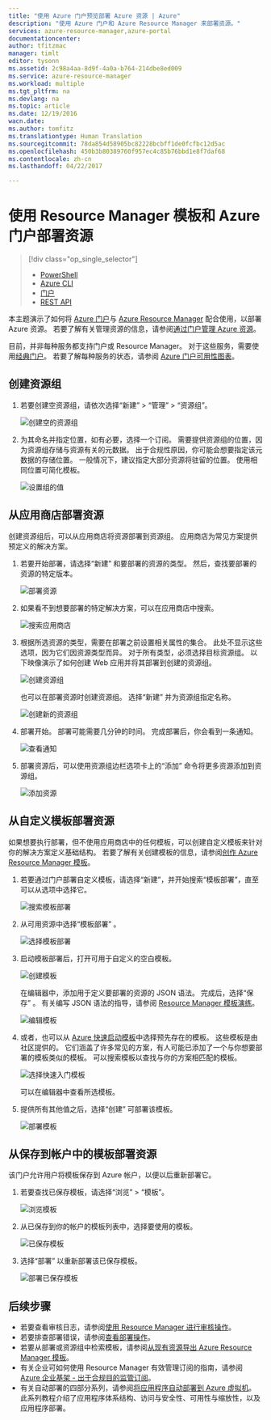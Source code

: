 ```yaml
---
title: "使用 Azure 门户预览部署 Azure 资源 | Azure"
description: "使用 Azure 门户和 Azure Resource Manager 来部署资源。"
services: azure-resource-manager,azure-portal
documentationcenter: 
author: tfitzmac
manager: timlt
editor: tysonn
ms.assetid: 2c98a4aa-8d9f-4a0a-b764-214dbe8ed009
ms.service: azure-resource-manager
ms.workload: multiple
ms.tgt_pltfrm: na
ms.devlang: na
ms.topic: article
ms.date: 12/19/2016
wacn.date: 
ms.author: tomfitz
ms.translationtype: Human Translation
ms.sourcegitcommit: 78da854d58905bc82228bcbff1de0fcfbc12d5ac
ms.openlocfilehash: 450b3b80389760f957ec4c85b76bbd1e8f7daf68
ms.contentlocale: zh-cn
ms.lasthandoff: 04/22/2017

---
```


# <a name="deploy-resources-with-resource-manager-templates-and-azure-portal"></a>使用 Resource Manager 模板和 Azure 门户部署资源
> [!div class="op_single_selector"]
> * [PowerShell](resource-group-template-deploy.md)
> * [Azure CLI](resource-group-template-deploy-cli.md)
> * [门户](resource-group-template-deploy-portal.md)
> * [REST API](resource-group-template-deploy-rest.md)
> 
> 

本主题演示了如何将 [Azure 门户](https://portal.azure.cn)与 [Azure Resource Manager](./resource-group-overview.md) 配合使用，以部署 Azure 资源。 若要了解有关管理资源的信息，请参阅[通过门户管理 Azure 资源](./resource-group-portal.md)。

目前，并非每种服务都支持门户或 Resource Manager。 对于这些服务，需要使用[经典门户](https://manage.windowsazure.cn)。  若要了解每种服务的状态，请参阅 [Azure 门户可用性图表](https://azure.microsoft.com/features/azure-portal/availability/)。

## <a name="create-resource-group"></a>创建资源组
1. 若要创建空资源组，请依次选择“新建” > “管理” > “资源组”。

    ![创建空的资源组](./media/resource-group-template-deploy-portal/create-empty-group.png)
2. 为其命名并指定位置，如有必要，选择一个订阅。 需要提供资源组的位置，因为资源组存储与资源有关的元数据。 出于合规性原因，你可能会想要指定该元数据的存储位置。 一般情况下，建议指定大部分资源将驻留的位置。 使用相同位置可简化模板。

    ![设置组的值](./media/resource-group-template-deploy-portal/set-group-properties.png)

## <a name="deploy-resources-from-marketplace"></a>从应用商店部署资源
创建资源组后，可以从应用商店将资源部署到资源组。 应用商店为常见方案提供预定义的解决方案。

1. 若要开始部署，请选择“新建”  和要部署的资源的类型。 然后，查找要部署的资源的特定版本。

    ![部署资源](./media/resource-group-template-deploy-portal/deploy-resource.png)
2. 如果看不到想要部署的特定解决方案，可以在应用商店中搜索。

    ![搜索应用商店](./media/resource-group-template-deploy-portal/search-resource.png)
3. 根据所选资源的类型，需要在部署之前设置相关属性的集合。 此处不显示这些选项，因为它们因资源类型而异。 对于所有类型，必须选择目标资源组。 以下映像演示了如何创建 Web 应用并将其部署到创建的资源组。

    ![创建资源组](./media/resource-group-template-deploy-portal/select-existing-group.png)

    也可以在部署资源时创建资源组。 选择“新建”  并为资源组指定名称。

    ![创建新的资源组](./media/resource-group-template-deploy-portal/select-new-group.png)
4. 部署开始。 部署可能需要几分钟的时间。 完成部署后，你会看到一条通知。

    ![查看通知](./media/resource-group-template-deploy-portal/view-notification.png)
5. 部署资源后，可以使用资源组边栏选项卡上的“添加”  命令将更多资源添加到资源组。

    ![添加资源](./media/resource-group-template-deploy-portal/add-resource.png)

## <a name="deploy-resources-from-custom-template"></a>从自定义模板部署资源
如果想要执行部署，但不使用应用商店中的任何模板，可以创建自定义模板来针对你的解决方案定义基础结构。 若要了解有关创建模板的信息，请参阅[创作 Azure Resource Manager 模板](./resource-group-authoring-templates.md)。

1. 若要通过门户部署自定义模板，请选择“新建”，并开始搜索“模板部署”，直至可以从选项中选择它。

    ![搜索模板部署](./media/resource-group-template-deploy-portal/search-template.png)
2. 从可用资源中选择“模板部署”  。

    ![选择模板部署](./media/resource-group-template-deploy-portal/select-template.png)
3. 启动模板部署后，打开可用于自定义的空白模板。

    ![创建模板](./media/resource-group-template-deploy-portal/show-custom-template.png)

    在编辑器中，添加用于定义要部署的资源的 JSON 语法。 完成后，选择“保存”  。 有关编写 JSON 语法的指导，请参阅 [Resource Manager 模板演练](./resource-manager-template-walkthrough.md)。

    ![编辑模板](./media/resource-group-template-deploy-portal/edit-template.png)
4. 或者，也可以从 [Azure 快速启动模板](https://azure.microsoft.com/zh-cn/documentation/templates/)中选择预先存在的模板。 这些模板是由社区提供的。 它们涵盖了许多常见的方案，有人可能已添加了一个与你想要部署的模板类似的模板。 可以搜索模板以查找与你的方案相匹配的模板。

    ![选择快速入门模板](./media/resource-group-template-deploy-portal/select-quickstart-template.png)

    可以在编辑器中查看所选模板。
5. 提供所有其他值之后，选择“创建”  可部署该模板。 

    ![部署模板](./media/resource-group-template-deploy-portal/create-custom-deploy.png)

## <a name="deploy-resources-from-a-template-saved-to-your-account"></a>从保存到帐户中的模板部署资源
该门户允许用户将模板保存到 Azure 帐户，以便以后重新部署它。

1. 若要查找已保存模板，请选择“浏览” > “模板”。

    ![浏览模板](./media/resource-group-template-deploy-portal/browse-templates.png)
2. 从已保存到你的帐户的模板列表中，选择要使用的模板。

    ![已保存模板](./media/resource-group-template-deploy-portal/saved-templates.png)
3. 选择“部署”  以重新部署该已保存模板。

    ![部署已保存模板](./media/resource-group-template-deploy-portal/deploy-saved-template.png)

## <a name="next-steps"></a>后续步骤
* 若要查看审核日志，请参阅[使用 Resource Manager 进行审核操作](./resource-group-audit.md)。
* 若要排查部署错误，请参阅[查看部署操作](./resource-manager-deployment-operations.md)。
* 若要从部署或资源组中检索模板，请参阅[从现有资源导出 Azure Resource Manager 模板](./resource-manager-export-template.md)。
* 有关企业可如何使用 Resource Manager 有效管理订阅的指南，请参阅 [Azure 企业基架 - 出于合规目的监管订阅](./resource-manager-subscription-governance.md)。
* 有关自动部署的四部分系列，请参阅[将应用程序自动部署到 Azure 虚拟机](../virtual-machines/virtual-machines-windows-dotnet-core-1-landing.md?toc=%2fazure%2fvirtual-machines%2fwindows%2ftoc.json)。 此系列教程介绍了应用程序体系结构、访问与安全性、可用性与缩放性，以及应用程序部署。

